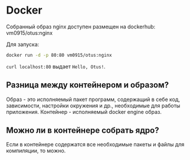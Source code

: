 # Docker
Собранный образ nginx доступен размещен на dockerhub: vm0915/otus:nginx

Для запуска:
```bash
docker run -d -p 80:80 vm0915/otus:nginx
```
`curl localhost:80` выдает `Hello, Otus!`.

## Разница между контейнером и образом?
Образ - это исполняемый пакет программ, содержащий в себе код, зависимости, настройки окружения и др., необходимые для работы приложения. Контейнер - исполняемый docker engine образ.

## Можно ли в контейнере собрать ядро?
Если в контейнере содержатся все необходимые пакеты и файлы для компиляции, то можно.
